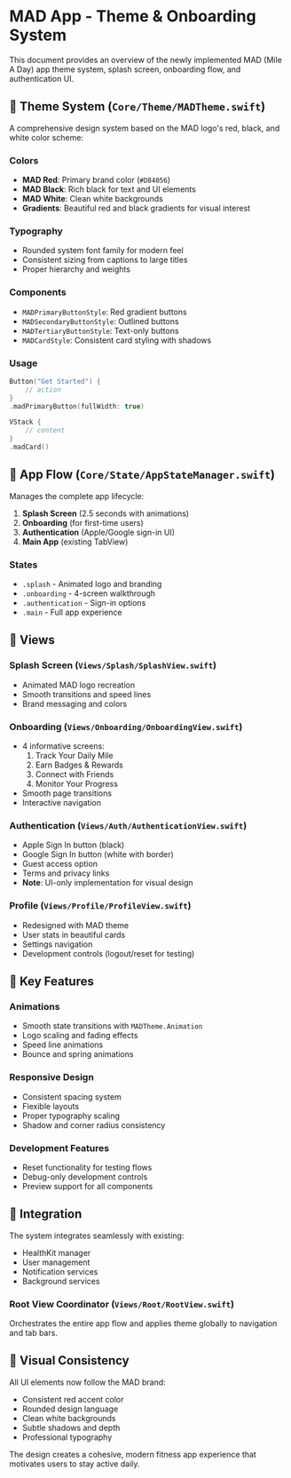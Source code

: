 # MAD App - Theme & Onboarding System

This document provides an overview of the newly implemented MAD (Mile A Day) app theme system, splash screen, onboarding flow, and authentication UI.

## 🎨 Theme System (`Core/Theme/MADTheme.swift`)

A comprehensive design system based on the MAD logo's red, black, and white color scheme:

### Colors

-   **MAD Red**: Primary brand color (`#D84056`)
-   **MAD Black**: Rich black for text and UI elements
-   **MAD White**: Clean white backgrounds
-   **Gradients**: Beautiful red and black gradients for visual interest

### Typography

-   Rounded system font family for modern feel
-   Consistent sizing from captions to large titles
-   Proper hierarchy and weights

### Components

-   `MADPrimaryButtonStyle`: Red gradient buttons
-   `MADSecondaryButtonStyle`: Outlined buttons
-   `MADTertiaryButtonStyle`: Text-only buttons
-   `MADCardStyle`: Consistent card styling with shadows

### Usage

```swift
Button("Get Started") {
    // action
}
.madPrimaryButton(fullWidth: true)

VStack {
    // content
}
.madCard()
```

## 🚀 App Flow (`Core/State/AppStateManager.swift`)

Manages the complete app lifecycle:

1. **Splash Screen** (2.5 seconds with animations)
2. **Onboarding** (for first-time users)
3. **Authentication** (Apple/Google sign-in UI)
4. **Main App** (existing TabView)

### States

-   `.splash` - Animated logo and branding
-   `.onboarding` - 4-screen walkthrough
-   `.authentication` - Sign-in options
-   `.main` - Full app experience

## 📱 Views

### Splash Screen (`Views/Splash/SplashView.swift`)

-   Animated MAD logo recreation
-   Smooth transitions and speed lines
-   Brand messaging and colors

### Onboarding (`Views/Onboarding/OnboardingView.swift`)

-   4 informative screens:
    1. Track Your Daily Mile
    2. Earn Badges & Rewards
    3. Connect with Friends
    4. Monitor Your Progress
-   Smooth page transitions
-   Interactive navigation

### Authentication (`Views/Auth/AuthenticationView.swift`)

-   Apple Sign In button (black)
-   Google Sign In button (white with border)
-   Guest access option
-   Terms and privacy links
-   **Note**: UI-only implementation for visual design

### Profile (`Views/Profile/ProfileView.swift`)

-   Redesigned with MAD theme
-   User stats in beautiful cards
-   Settings navigation
-   Development controls (logout/reset for testing)

## 🎯 Key Features

### Animations

-   Smooth state transitions with `MADTheme.Animation`
-   Logo scaling and fading effects
-   Speed line animations
-   Bounce and spring animations

### Responsive Design

-   Consistent spacing system
-   Flexible layouts
-   Proper typography scaling
-   Shadow and corner radius consistency

### Development Features

-   Reset functionality for testing flows
-   Debug-only development controls
-   Preview support for all components

## 🔧 Integration

The system integrates seamlessly with existing:

-   HealthKit manager
-   User management
-   Notification services
-   Background services

### Root View Coordinator (`Views/Root/RootView.swift`)

Orchestrates the entire app flow and applies theme globally to navigation and tab bars.

## 🎨 Visual Consistency

All UI elements now follow the MAD brand:

-   Consistent red accent color
-   Rounded design language
-   Clean white backgrounds
-   Subtle shadows and depth
-   Professional typography

The design creates a cohesive, modern fitness app experience that motivates users to stay active daily.
